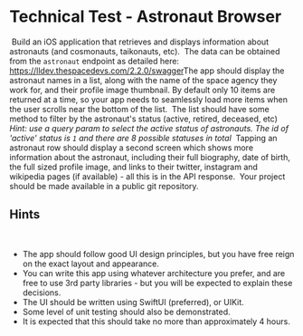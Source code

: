# Technical Test - Astronaut Browser
​
Build an iOS application that retrieves and displays information about astronauts (and cosmonauts, taikonauts, etc).
​
The data can be obtained from the `astronaut` endpoint as detailed here: https://lldev.thespacedevs.com/2.2.0/swagger 
​
The app should display the astronaut names in a list, along with the name of the space agency they work for, and their profile image thumbnail. By default only 10 items are returned at a time, so your app needs to seamlessly load more items when the user scrolls near the bottom of the list.
​
The list should have some method to filter by the astronaut's status (active, retired, deceased, etc)
​
_Hint: use a query param to select the active status of astronauts. The id of 'active' status is `1` and there are 8 possible statuses in total_
​
Tapping an astronaut row should display a second screen which shows more information about the astronaut, including their full biography, date of birth, the full sized profile image, and links to their twitter, instagram and wikipedia pages (if available) - all this is in the API response. 
​
Your project should be made available in a public git repository.
​
## Hints
​
* The app should follow good UI design principles, but you have free reign on the exact layout and appearance. 
​
* You can write this app using whatever architecture you prefer, and are free to use 3rd party libraries - but you will be expected to explain these decisions. 
​
* The UI should be written using SwiftUI (preferred), or UIKit. 
​
* Some level of unit testing should also be demonstrated. 
​
* It is expected that this should take no more than approximately 4 hours. 